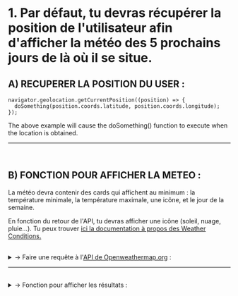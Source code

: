 # 1. Par défaut, tu devras récupérer la position de l'utilisateur afin d'afficher la météo des 5 prochains jours de là où il se situe.

## A) RECUPERER LA POSITION DU USER :

```
navigator.geolocation.getCurrentPosition((position) => {
  doSomething(position.coords.latitude, position.coords.longitude);
});
```

The above example will cause the doSomething() function to execute when the location is obtained.

<hr>
<br>

## B) FONCTION POUR AFFICHER LA METEO :

La météo devra contenir des cards qui affichent au minimum : la température minimale, la température maximale, une icône, et le jour de la semaine.

En fonction du retour de l'API, tu devras afficher une icône (soleil, nuage, pluie...). Tu peux trouver <a href="https://openweathermap.org/weather-conditions#Weather-Condition-Codes-2">ici la documentation à propos des Weather Conditions.</a>

<br>

<details>
  <summary>
    -> Faire une requête à l'<a href="https://openweathermap.org/forecast5">API de Openweathermap.org</a> :
  </summary>
  
```
const fetchAPIdata = () => {
  fetch(api.openweathermap.org/data/2.5/forecast?lat={position.coords.latitude}&lon={position.coords.longitude}&appid={API_Key})
    .then((response) => response.json())
    .then((data) => console.log(data);
    .then((data) => console.log("Temp. min = " + data.list.first.main.temp_min);
    .then((data) => console.log("Temp. max = " + data.list.first.main.temp_max);
}
```

</details>

<hr>
</br>

<details>
  <summary>
    -> Fonction pour afficher les résultats :
  </summary>

```
const userLocationWeatherForecast = () => {
  return (
    <section className="user-location-forecast-section">
      { data.list.map((day) => (
        <div>
          <ul>
            <li><p>Date : { new Date(day.first.dt * 1000) }</p></li>
            <li>{day.weather.main}</li>
            <li>{day.main.temp_min}</li>
            <li>{day.main.temp_max}</li>
            <li>{day.main.temp_max}</li>
          </ul>
        </div>
      ))}
    </section>
  )
}
```

<hr>
</br>
</br>

# 2. Tant que l'utilisateur n'a pas renseigné s'il accepte ou non la géolocalisation (et tant que la réponse de l'API n'a pas été reçue), tu afficheras un petit loading, grâce au module NPM react-loading.

</br>
</br>

# 3. Si l'utilisateur refuse d'être géolocalisé, alors tu devras afficher un message indiquant à l'utilisateur que l'application ne peut pas afficher sa météo.
